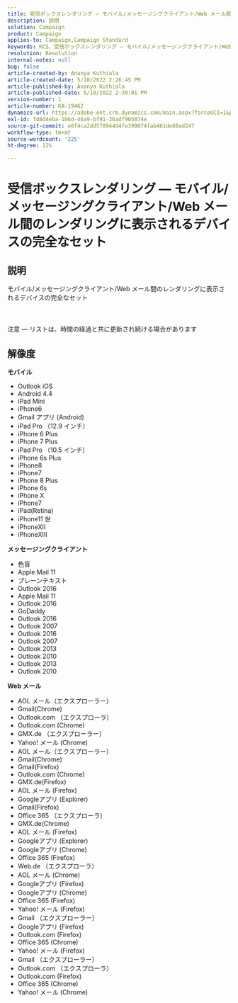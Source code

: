 ```yaml
---
title: 受信ボックスレンダリング — モバイル/メッセージングクライアント/Web メール間のレンダリングに表示されるデバイスの完全なセット
description: 説明
solution: Campaign
product: Campaign
applies-to: Campaign,Campaign Standard
keywords: KCS、受信ボックスレンダリング — モバイル/メッセージングクライアント/Web メール間のレンダリングに表示されるデバイスの完全なセット
resolution: Resolution
internal-notes: null
bug: false
article-created-by: Ananya Kuthiala
article-created-date: 5/10/2022 2:26:45 PM
article-published-by: Ananya Kuthiala
article-published-date: 5/10/2022 2:30:01 PM
version-number: 1
article-number: KA-19462
dynamics-url: https://adobe-ent.crm.dynamics.com/main.aspx?forceUCI=1&pagetype=entityrecord&etn=knowledgearticle&id=ad85b931-6dd0-ec11-a7b5-0022480a8e40
exl-id: fd8d4eba-106d-46a9-bf91-36adf905074e
source-git-commit: e8f4ca2dd578944d4fe399074fab461de88ad247
workflow-type: tm+mt
source-wordcount: '225'
ht-degree: 12%

---
```


# 受信ボックスレンダリング — モバイル/メッセージングクライアント/Web メール間のレンダリングに表示されるデバイスの完全なセット

## 説明

モバイル/メッセージングクライアント/Web メール間のレンダリングに表示されるデバイスの完全なセット<br><br> <br><br>注意 — リストは、時間の経過と共に更新され続ける場合があります

## 解像度


<b>モバイル</b>

- Outlook iOS
- Android 4.4
- iPad Mini
- iPhone6
- Gmail アプリ (Android)
- iPad Pro （12.9 インチ）
- iPhone 6 Plus
- iPhone 7 Plus
- iPad Pro （10.5 インチ）
- iPhone 6s Plus
- iPhone8
- iPhone7
- iPhone 8 Plus
- iPhone 6s
- iPhone X
- iPhone7
- iPad(Retina)
- iPhone11 世
- iPhoneXII
- iPhoneXIII




<b>メッセージングクライアント</b>

- 色盲
- Apple Mail 11
- プレーンテキスト
- Outlook 2016
- Apple Mail 11
- Outlook 2016
- GoDaddy
- Outlook 2016
- Outlook 2007
- Outlook 2016
- Outlook 2007
- Outlook 2013
- Outlook 2010
- Outlook 2013
- Outlook 2010




<b>Web メール</b>

- AOL メール（エクスプローラー）
- Gmail(Chrome)
- Outlook.com （エクスプローラ）
- Outlook.com (Chrome)
- GMX.de （エクスプローラー）
- Yahoo! メール (Chrome)
- AOL メール（エクスプローラー）
- Gmail(Chrome)
- Gmail(Firefox)
- Outlook.com (Chrome)
- GMX.de(Firefox)
- AOL メール (Firefox)
- Googleアプリ (Explorer)
- Gmail(Firefox)
- Office 365 （エクスプローラ）
- GMX.de(Chrome)
- AOL メール (Firefox)
- Googleアプリ (Explorer)
- Googleアプリ (Chrome)
- Office 365 (Firefox)
- Web.de （エクスプローラ）
- AOL メール (Chrome)
- Googleアプリ (Firefox)
- Googleアプリ (Chrome)
- Office 365 (Firefox)
- Yahoo! メール (Firefox)
- Gmail （エクスプローラー）
- Googleアプリ (Firefox)
- Outlook.com (Firefox)
- Office 365 (Chrome)
- Yahoo! メール (Firefox)
- Gmail （エクスプローラー）
- Outlook.com （エクスプローラ）
- Outlook.com (Firefox)
- Office 365 (Chrome)
- Yahoo! メール (Chrome)
